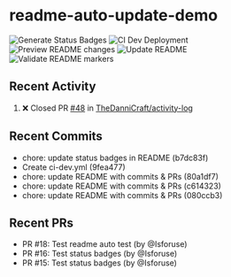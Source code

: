 # readme-auto-update-demo
<!--START_SECTION:badges-->
![Generate Status Badges](https://github.com/Isforuse/readme-auto-update-demo/actions/workflows/badges.yml/badge.svg)
![CI Dev Deployment](https://github.com/Isforuse/readme-auto-update-demo/actions/workflows/ci-dev.yml/badge.svg)
![Preview README changes](https://github.com/Isforuse/readme-auto-update-demo/actions/workflows/preview-readme.yml/badge.svg)
![Update README](https://github.com/Isforuse/readme-auto-update-demo/actions/workflows/update-readme.yml/badge.svg)
![Validate README markers](https://github.com/Isforuse/readme-auto-update-demo/actions/workflows/validate-readme.yml/badge.svg)
<!--END_SECTION:badges-->


## Recent Activity
<!--START_SECTION:activity-->
1. ❌ Closed PR [#48](https://github.com/TheDanniCraft/activity-log/pull/48) in [TheDanniCraft/activity-log](https://github.com/TheDanniCraft/activity-log)
<!--END_SECTION:activity-->

## Recent Commits
<!--START_SECTION:commits-->
- chore: update status badges in README (b7dc83f)
- Create ci-dev.yml (9fea477)
- chore: update README with commits & PRs (80a1df7)
- chore: update README with commits & PRs (c614323)
- chore: update README with commits & PRs (080ccb3)
<!--END_SECTION:commits-->

## Recent PRs
<!--START_SECTION:prs-->
- PR #18: Test readme auto test (by @Isforuse)
- PR #16: Test status badges (by @Isforuse)
- PR #15: Test status badges (by @Isforuse)
<!--END_SECTION:prs-->
